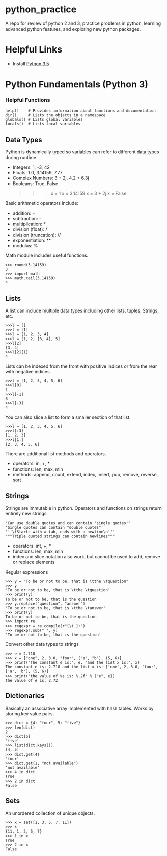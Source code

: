 python_practice
=======================

A repo for review of python 2 and 3, practice problems in python, learning advanced python features, and exploring new python packages.

Helpful Links
=============

* Install [Python 3.5](https://www.python.org/downloads/release/python-350/)

Python Fundamentals (Python 3)
=======================

### Helpful Functions

    help()    # Provides information about functions and documentation
    dir()     # Lists the objects in a namespace
    globals() # Lists global variables
    locals()  # Lists local variables

Data Types
----------

Python is dynamically typed so variables can refer to different data types during runtime.

* Integers: 1, -3, 42
* Floats: 1.0, 3.14159, 7.77
* Complex Numbers: 3 + 2j, 4.2 + 6.3j
* Booleans: True, False
    >>>x = 1
    >>>x = 3.14159
    >>>x = 3 + 2j
    >>>x = False

Basic arithmetic operators include:

* addition: + 
* subtraction: -
* multiplication: *
* division (float): /
* division (truncation): //
* exponentiation: **
* modulus: %

Math module includes useful functions.

    >>> round(3.14159)
    3
    >>> import math
    >>> math.ceil(3.14159)
    4

Lists
-----

A list can include multiple data types including other lists, tuples, Strings, etc.

    >>>l = []
    >>>l = [1]
    >>>l = [1, 2, 3, 4]
    >>>l = [1, 2, [3, 4], 5]
    >>>l[2]
    [3, 4]
    >>>l[2][1]
    4

Lists can be indexed from the front with positive indices or from the rear with negative indices.

    >>>l = [1, 2, 3, 4, 5, 6]
    >>>l[0]
    1
    >>>l[-1]
    6
    >>>l[-3]
    4

You can also slice a list to form a smaller section of that list.

    >>>l = [1, 2, 3, 4, 5, 6]
    >>>l[:3]
    [1, 2, 3]
    >>>l[1:]
    [2, 3, 4, 5, 6]

There are additional list methods and operators.

* operators: in, +, *
* functions: len, max, min
* methods: append, count, extend, index, insert, pop, remove, reverse, sort

Strings
-------

Strings are immutable in python. Operators and functions on strings return entirely new strings.

    "Can use double quotes and can contain 'single quotes'"
    'Single quotes can contain "double quotes"'
    '''\tStarts with a tab, ends with a newline\n'''
    """Triple quoted strings can contain newlines"""

* operators: int, +, *
* functions: len, max, min
* index and slice notation also work, but cannot be used to add, remove or replace elements

Regular expressions

    >>> y = "To be or not to be, that is \tthe \tquestion"
    >>> y
    'To be or not to be, that is \tthe \tquestion'
    >>> print(y)
    To be or not to be, that is	the	question
    >>> y.replace("question", "answer")
    'To be or not to be, that is \tthe \tanswer'
    >>> print(y)
    To be or not to be, that is	the	question
    >>> import re
    >>> regexpr = re.compile(r"[\t ]+")
    >>> regexpr.sub(" ", y)
    'To be or not to be, that is the question'

Convert other data types to strings

    >>> e = 2.718
    >>> x = ["one", 2, 3.0, "four", ["a", "b"], (5, 6)]
    >>> print("The constant e is:", e, "and the list x is:", x)
    The constant e is: 2.718 and the list x is: ['one', 2, 3.0, 'four', ['a', 'b'], (5, 6)]
    >>> print("the value of %s is: %.2f" % ("e", e))
    the value of e is: 2.72

Dictionaries
------------

Basically an associative array implemented with hash tables. Works by storing key value pairs.

    >>> dict = {4: "four", 5: "five"}
    >>> len(dict)
    2
    >>> dict[5]
    'five'
    >>> list(dict.keys())
    [4, 5]
    >>> dict.get(4)
    'four'
    >>> dict.get(1, "not available")
    'not available'
    >>> 4 in dict
    True
    >>> 2 in dict
    False

Sets
----

An unordered collection of unique objects.

    >>> x = set([1, 3, 5, 7, 11])
    >>> x
    {11, 1, 3, 5, 7}
    >>> 1 in x
    True
    >>> 2 in x
    False